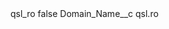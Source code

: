 <?xml version="1.0" encoding="UTF-8"?>
<CustomMetadata xmlns="http://soap.sforce.com/2006/04/metadata" xmlns:xsi="http://www.w3.org/2001/XMLSchema-instance" xmlns:xsd="http://www.w3.org/2001/XMLSchema">
    <label>qsl_ro</label>
    <protected>false</protected>
    <values>
        <field>Domain_Name__c</field>
        <value xsi:type="xsd:string">qsl.ro</value>
    </values>
</CustomMetadata>
